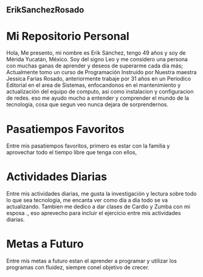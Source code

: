 ## ErikSanchezRosado
# Mi Repositorio Personal 
Hola, Me presento, mi nombre es Erik Sánchez, tengo 49 años y soy de Mérida Yucatán, México.
 Soy del signo Leo y me considero una persona con muchas ganas de aprender y deseos de superarme cada día más; Actualmente tomo un curso de Programación Instruido por Nuestra maestra Jessica Farias Rosado, anteriormente trabaje por 31 años en un Periodico Editorial en el area de Sistemas, enfocandonos en el mantenimiento y actualización del equipo de computo, asi como instalacion y configuracion de redes. 
  eso me ayudo mucho a entender y comprender el mundo de la tecnologia, cosa que segun veo nunca dejara de sorprendernos.

# Pasatiempos Favoritos
Entre mis pasatiempos favoritos, primero es estar con la familia y aprovechar todo el tiempo libre que tenga con ellos, 

# Actividades Diarias
Entre mis actividades diarias, me gusta la investigación y lectura sobre todo lo que sea tecnologia, me encanta ver como día a día todo se va actualizando.
Tambien me dedico a dar clases de Cardio y Zumba con mi esposa ., eso aprevecho para incluir el ejercicio entre mis actividades diarias.

# Metas a Futuro
Entre mis metas a futuro estan el aprender a programar y utilizar los programas con fluidez, siempre
conel objetivo de crecer.
